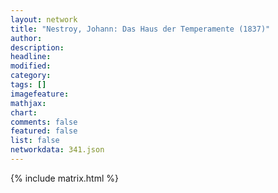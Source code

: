 ```yaml
---
layout: network
title: "Nestroy, Johann: Das Haus der Temperamente (1837)"
author:
description:
headline:
modified:
category:
tags: []
imagefeature: 
mathjax: 
chart: 
comments: false
featured: false
list: false
networkdata: 341.json
---
```

{% include matrix.html %}
